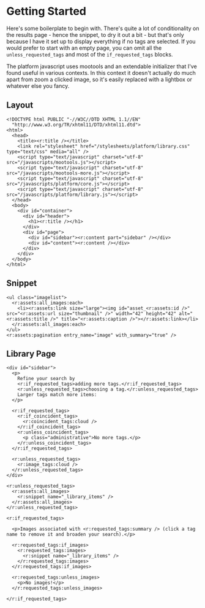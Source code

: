 # Getting Started

Here's some boilerplate to begin with. There's quite a lot of conditionality on the results page - hence the snippet, to dry it out a bit - but that's only because I have it set up to display everything if no tags are selected. If you would prefer to start with an empty page, you can omit all the `unless_requested_tags` and most of the `if_requested_tags` blocks.

The platform javascript uses mootools and an extendable initializer that I've found useful in various contexts. In this context it doesn't actually do much apart from zoom a clicked image, so it's easily replaced with a lightbox or whatever else you fancy.

## Layout

	<!DOCTYPE html PUBLIC "-//W3C//DTD XHTML 1.1//EN"
	  "http://www.w3.org/TR/xhtml11/DTD/xhtml11.dtd">
	<html>
	  <head>
	    <title><r:title /></title>
	    <link rel="stylesheet" href="/stylesheets/platform/library.css" type="text/css" media="all" />
	    <script type="text/javascript" charset="utf-8" src="/javascripts/mootools.js"></script>
	    <script type="text/javascript" charset="utf-8" src="/javascripts/mootools-more.js"></script>
	    <script type="text/javascript" charset="utf-8" src="/javascripts/platform/core.js"></script>
	    <script type="text/javascript" charset="utf-8" src="/javascripts/platform/library.js"></script>
	  </head>
	  <body>
	    <div id="container">
	      <div id="header">
	        <h1><r:title /></h1>
	      </div>
	      <div id="page">
	        <div id="sidebar"><r:content part="sidebar" /></div>
	        <div id="content"><r:content /></div>
	      </div>
	    </div>
	  </body>
	</html>

## Snippet

	<ul class="imagelist">
	  <r:assets:all_images:each>
	    <li><r:assets:link size="large"><img id="asset_<r:assets:id />" src="<r:assets:url size="thumbnail" />" width="42" height="42" alt="<r:assets:title />" title="<r:assets:caption />"></r:assets:link></li>
	  </r:assets:all_images:each>
	</ul>
	<r:assets:pagination entry_name="image" with_summary="true" />

## Library Page

	<div id="sidebar">
	  <p>
	    Refine your search by
	    <r:if_requested_tags>adding more tags.</r:if_requested_tags>
	    <r:unless_requested_tags>choosing a tag.</r:unless_requested_tags>
	    Larger tags match more items:
	  </p>

	  <r:if_requested_tags>
	    <r:if_coincident_tags>
	      <r:coincident_tags:cloud />
	    </r:if_coincident_tags>
	    <r:unless_coincident_tags>
	      <p class="administrative">No more tags.</p>
	    </r:unless_coincident_tags>
	  </r:if_requested_tags>

	  <r:unless_requested_tags>
	    <r:image_tags:cloud />
	  </r:unless_requested_tags>
	</div>

	<r:unless_requested_tags>
	  <r:assets:all_images>
	    <r:snippet name="_library_items" />
	  </r:assets:all_images>
	</r:unless_requested_tags>

	<r:if_requested_tags>

	  <p>Images associated with <r:requested_tags:summary /> (click a tag name to remove it and broaden your search).</p>

	  <r:requested_tags:if_images>
	    <r:requested_tags:images>
	      <r:snippet name="_library_items" />
	    </r:requested_tags:images>
	  </r:requested_tags:if_images>

	  <r:requested_tags:unless_images>
	    <p>No images!</p>
	  </r:requested_tags:unless_images>

	</r:if_requested_tags>
